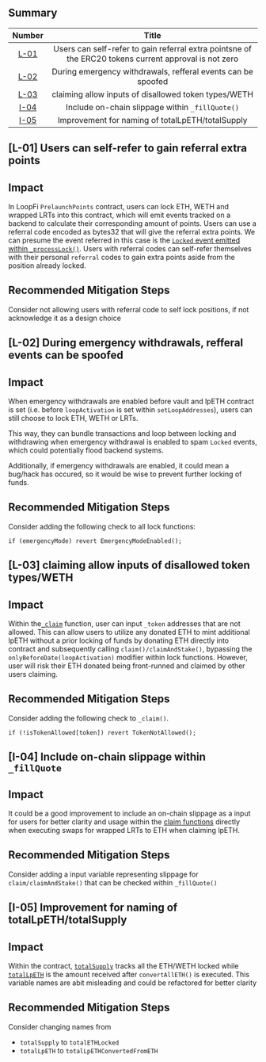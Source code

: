 ## Summary

| Number | Title |
|:--:|:---:|
| [L-01](#l-01-users-can-self-refer-to-gain-referral-extra-points)| Users can self-refer to gain referral extra pointsne of the ERC20 tokens current approval is not zero | 
| [L-02](#l-02-during-emergency-withdrawals-refferal-events-can-be-spoofed) | During emergency withdrawals, refferal events can be spoofed | 
| [L-03](#l-03-claiming-allow-inputs-of-disallowed-token-typesweth) | claiming allow inputs of disallowed token types/WETH | 
| [I-04](#i-04-include-on-chain-slippage-within-_fillquote) | Include on-chain slippage within `_fillQuote()` | 
| [I-05](#i-05-improvement-for-naming-of-totallpethtotalsupply) | Improvement for naming of totalLpETH/totalSupply | 



## [L-01] Users can self-refer to gain referral extra points

## Impact

In LoopFi `PrelaunchPoints` contract, users can lock ETH, WETH and wrapped LRTs into this contract, which will emit events tracked on a backend to calculate their corresponding amount of points. Users can use a referral code encoded as bytes32 that will give the referral extra points. We can presume the event referred in this case is the [`Locked` event emitted within `_processLock()`](https://github.com/code-423n4/2024-05-loop/blob/main/src/PrelaunchPoints.sol#L197). Users with referral codes can self-refer themselves with their personal `referral` codes to gain extra points aside from the position already locked.


## Recommended Mitigation Steps

Consider not allowing users with referral code to self lock positions, if not acknowledge it as a design choice


## [L-02] During emergency withdrawals, refferal events can be spoofed

## Impact

When emergency withdrawals are enabled before vault and lpETH contract is set (i.e. before `loopActivation` is set within `setLoopAddresses`), users can still choose to lock ETH, WETH or LRTs. 

This way, they can bundle transactions and loop between locking and withdrawing when emergency withdrawal is enabled to spam `Locked` events, which could potentially flood backend systems.

Additionally, if emergency withdrawals are enabled, it could mean a bug/hack has occured, so it would be wise to prevent further locking of funds.

## Recommended Mitigation Steps
Consider adding the following check to all lock functions:

```
if (emergencyMode) revert EmergencyModeEnabled();
```

## [L-03] claiming allow inputs of disallowed token types/WETH

## Impact

Within the[`_claim`](https://github.com/code-423n4/2024-05-loop/blob/main/src/PrelaunchPoints.sol#L240-L266) function, user can input `_token` addresses that are not allowed. This can allow users to utilize any donated ETH to mint additional lpETH without a prior locking of funds by donating ETH directly into contract and subsequently calling `claim()/claimAndStake()`, bypassing the `onlyBeforeDate(loopActivation)` modifier within lock functions. However, user will risk their ETH donated being front-runned and claimed by other users claiming.

## Recommended Mitigation Steps
Consider adding the following check to `_claim()`.

```
if (!isTokenAllowed[token]) revert TokenNotAllowed();
```

## [I-04] Include on-chain slippage within `_fillQuote`

## Impact 

It could be a good improvement to include an on-chain slippage as a input for users for better clarity and usage within the [claim functions](https://github.com/code-423n4/2024-05-loop/blob/main/src/PrelaunchPoints.sol#L211-L236) directly when executing swaps for wrapped LRTs to ETH when claiming lpETH.

## Recommended Mitigation Steps

Consider adding a input variable representing slippage for `claim/claimAndStake()` that can be checked within `_fillQuote()` 


## [I-05] Improvement for naming of totalLpETH/totalSupply

## Impact

Within the contract, [`totalSupply`](https://github.com/code-423n4/2024-05-loop/blob/main/src/PrelaunchPoints.sol#L33) tracks all the ETH/WETH locked while [`totalLpETH`](https://github.com/code-423n4/2024-05-loop/blob/main/src/PrelaunchPoints.sol#L34) is the amount received after `convertAllETH()` is executed. This variable names are abit misleading and could be refactored for better clarity

## Recommended Mitigation Steps
Consider changing names from

- `totalSupply` to `totalETHLocked`
- `totalLpETH` to `totalLpETHConvertedFromETH`
